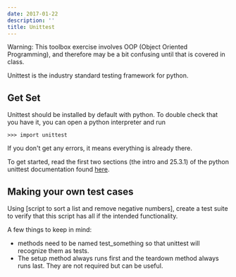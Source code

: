 ```yaml
---
date: 2017-01-22
description: ''
title: Unittest
---
```


Warning: This toolbox exercise involves OOP (Object Oriented Programming), and
therefore may be a bit confusing until that is covered in class.

Unittest is the industry standard testing framework for python.

## Get Set

Unittest should be installed by default with python. To double check that you
have it, you can open a python interpreter and run

    >>> import unittest

If you don't get any errors, it means everything is already there.

To get started, read the first two sections (the intro and 25.3.1) of the
python unittest documentation found
[here](https://docs.python.org/3/library/unittest.html).

## Making your own test cases

Using [script to sort a list and remove negative numbers], create a test suite
to verify that this script has all if the intended functionality.

A few things to keep in mind:

  * methods need to be named test_something so that unittest will recognize them as tests.
  * The setup method always runs first and the teardown method always runs last. They are not required but can be useful.
